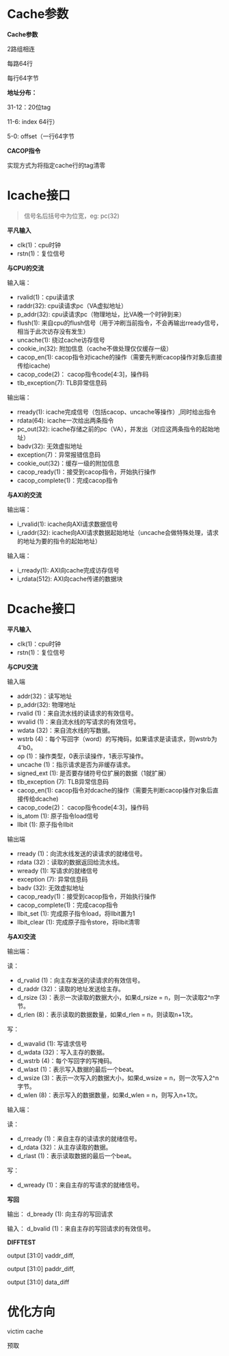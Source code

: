 # Cache参数

**Cache参数**

2路组相连

每路64行

每行64字节

**地址分布：**

31-12：20位tag

11-6: index 64行）

5-0: offset（一行64字节 

**CACOP指令**

实现方式为将指定cache行的tag清零

# Icache接口

> 信号名后括号中为位宽，eg: pc(32)

**平凡输入**

- clk(1)：cpu时钟
- rstn(1)：复位信号

**与CPU的交流**

输入端：

- rvalid(1)：cpu读请求
- raddr(32): cpu读请求pc（VA虚拟地址）
- p_addr(32): cpu读请求pc（物理地址，比VA晚一个时钟到来）
- flush(1): 来自cpu的flush信号（用于冲刷当前指令，不会再输出rready信号，相当于此次访存没有发生）
- uncache(1): 绕过cache访存信号
- cookie_in(32): 附加信息（cache不做处理仅仅缓存一级）
- cacop_en(1): cacop指令对icache的操作（需要先判断cacop操作对象后直接传给icache)
- cacop_code(2)： cacop指令code[4:3]，操作码
- tlb_exception(7): TLB异常信息码

输出端：

- rready(1): icache完成信号（包括cacop、uncache等操作）,同时给出指令
- rdata(64): icache一次给出两条指令
- pc_out(32): icache存储之前的pc（VA），并发出（对应这两条指令的起始地址）
- badv(32): 无效虚拟地址
- exception(7)：异常报错信息码
- cookie_out(32)：缓存一级的附加信息
- cacop_ready(1)：接受到cacop指令，开始执行操作
- cacop_complete(1)：完成cacop指令

**与AXI的交流**

输出端：

- i_rvalid(1): icache向AXI请求数据信号
- i_raddr(32): icache向AXI请求数据起始地址（uncache会做特殊处理，请求的地址为要的指令的起始地址）

输入端：

- i_rready(1): AXI向cache完成访存信号
- i_rdata(512): AXI向cache传递的数据块

# Dcache接口

**平凡输入**

- clk(1)：cpu时钟
- rstn(1)：复位信号

**与CPU交流**

输入端

- addr(32)：读写地址
- p_addr(32): 物理地址
- rvalid (1)：来自流水线的读请求的有效信号。
- wvalid (1)：来自流水线的写请求的有效信号。
- wdata (32)：来自流水线的写数据。
- wstrb (4)：每个写回字（word）的写掩码，如果请求是读请求，则wstrb为4'b0。
- op (1)：操作类型，0表示读操作，1表示写操作。
- uncache (1)：指示请求是否为非缓存请求。
- signed_ext (1): 是否要存储符号位扩展的数据（1就扩展）
- tlb_exception (7): TLB异常信息码
- cacop_en(1): cacop指令对dcache的操作（需要先判断cacop操作对象后直接传给dcache)
- cacop_code(2)： cacop指令code[4:3]，操作码
- is_atom (1): 原子指令load信号
- llbit (1): 原子指令llbit

输出端

- rready (1)：向流水线发送的读请求的就绪信号。
- rdata (32)：读取的数据返回给流水线。
- wready (1): 写请求的就绪信号
- exception (7): 异常信息码
- badv (32): 无效虚拟地址
- cacop_ready(1)：接受到cacop指令，开始执行操作
- cacop_complete(1)：完成cacop指令
- llbit_set (1): 完成原子指令load，将llbit置为1
- llbit_clear (1): 完成原子指令store，将llbit清零

**与AXI交流**

输出端：

读：

- d_rvalid (1)：向主存发送的读请求的有效信号。
- d_raddr (32)：读取的地址发送给主存。
- d_rsize (3)：表示一次读取的数据大小，如果d_rsize = n，则一次读取2^n字节。
- d_rlen (8)：表示读取的数据数量，如果d_rlen = n，则读取n+1次。

写：

- d_wavalid (1): 写请求信号
- d_wdata (32)：写入主存的数据。
- d_wstrb (4)：每个写回字的写掩码。
- d_wlast (1)：表示写入数据的最后一个beat。
- d_wsize (3)：表示一次写入的数据大小，如果d_wsize = n，则一次写入2^n字节。
- d_wlen (8)：表示写入的数据数量，如果d_wlen = n，则写入n+1次。

输入端：

读：

- d_rready (1)：来自主存的读请求的就绪信号。
- d_rdata (32)：从主存读取的数据。
- d_rlast (1)：表示读取数据的最后一个beat。

写：

- d_wready (1)：来自主存的写请求的就绪信号。

**写回**

输出： d_bready (1): 向主存的写回请求

输入： d_bvalid (1)：来自主存的写回请求的有效信号。

**DIFFTEST**

output       [31:0] vaddr_diff,

output       [31:0] paddr_diff,

output       [31:0] data_diff

# 优化方向

victim cache

预取

